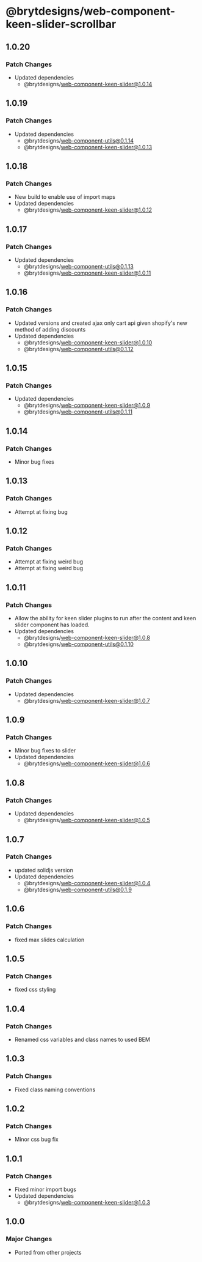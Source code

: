 # @brytdesigns/web-component-keen-slider-scrollbar

## 1.0.20

### Patch Changes

- Updated dependencies
  - @brytdesigns/web-component-keen-slider@1.0.14

## 1.0.19

### Patch Changes

- Updated dependencies
  - @brytdesigns/web-component-utils@0.1.14
  - @brytdesigns/web-component-keen-slider@1.0.13

## 1.0.18

### Patch Changes

- New build to enable use of import maps
- Updated dependencies
  - @brytdesigns/web-component-keen-slider@1.0.12

## 1.0.17

### Patch Changes

- Updated dependencies
  - @brytdesigns/web-component-utils@0.1.13
  - @brytdesigns/web-component-keen-slider@1.0.11

## 1.0.16

### Patch Changes

- Updated versions and created ajax only cart api given shopify's new method of adding discounts
- Updated dependencies
  - @brytdesigns/web-component-keen-slider@1.0.10
  - @brytdesigns/web-component-utils@0.1.12

## 1.0.15

### Patch Changes

- Updated dependencies
  - @brytdesigns/web-component-keen-slider@1.0.9
  - @brytdesigns/web-component-utils@0.1.11

## 1.0.14

### Patch Changes

- Minor bug fixes

## 1.0.13

### Patch Changes

- Attempt at fixing bug

## 1.0.12

### Patch Changes

- Attempt at fixing weird bug
- Attempt at fixing weird bug

## 1.0.11

### Patch Changes

- Allow the ability for keen slider plugins to run after the content and keen slider component has loaded.
- Updated dependencies
  - @brytdesigns/web-component-keen-slider@1.0.8
  - @brytdesigns/web-component-utils@0.1.10

## 1.0.10

### Patch Changes

- Updated dependencies
  - @brytdesigns/web-component-keen-slider@1.0.7

## 1.0.9

### Patch Changes

- Minor bug fixes to slider
- Updated dependencies
  - @brytdesigns/web-component-keen-slider@1.0.6

## 1.0.8

### Patch Changes

- Updated dependencies
  - @brytdesigns/web-component-keen-slider@1.0.5

## 1.0.7

### Patch Changes

- updated solidjs version
- Updated dependencies
  - @brytdesigns/web-component-keen-slider@1.0.4
  - @brytdesigns/web-component-utils@0.1.9

## 1.0.6

### Patch Changes

- fixed max slides calculation

## 1.0.5

### Patch Changes

- fixed css styling

## 1.0.4

### Patch Changes

- Renamed css variables and class names to used BEM

## 1.0.3

### Patch Changes

- Fixed class naming conventions

## 1.0.2

### Patch Changes

- Minor css bug fix

## 1.0.1

### Patch Changes

- Fixed minor import bugs
- Updated dependencies
  - @brytdesigns/web-component-keen-slider@1.0.3

## 1.0.0

### Major Changes

- Ported from other projects
